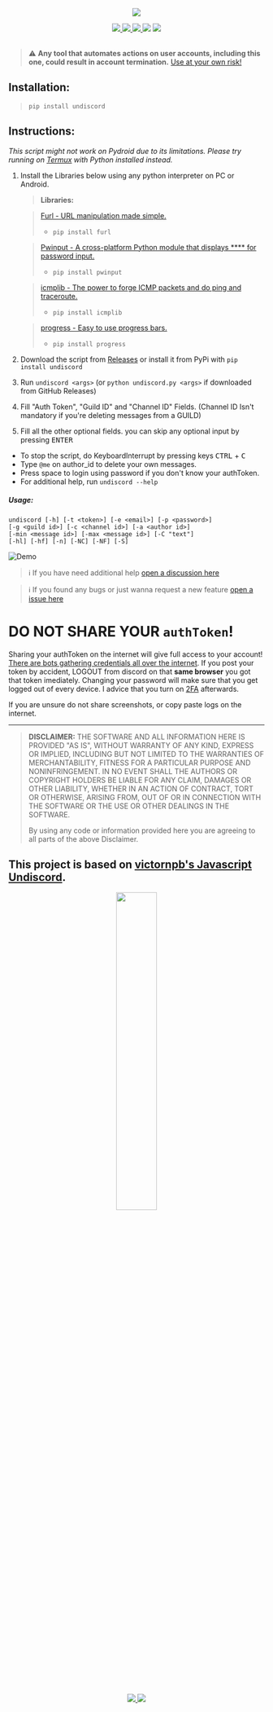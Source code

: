 <p align="center">
  <img src="https://raw.githubusercontent.com/HardcodedCat/undiscord-python/main/.github/ASSETS/title.png">


<div align="center">
  <a href="https://github.com/HardcodedCat/undiscord-python/releases/latest">
    <img src="https://img.shields.io/github/v/tag/HardcodedCat/undiscord-python?style=for-the-badge&label=LATEST"/>
  </a>
  <a href="/LICENSE">
    <img src="https://img.shields.io/github/license/hardcodedcat/undiscord-python?style=for-the-badge"/>
  </a>
  <a href="https://pypi.org/project/undiscord">
    <img src="https://img.shields.io/badge/pypi-3670A0?style=for-the-badge&logo=pypi&logoColor=ffdd54" />
  </a>
  <a>
    <img src="https://img.shields.io/badge/Android-3DDC84?style=for-the-badge&logo=android&logoColor=white"/>
  </a>
  <a>
    <img src="https://img.shields.io/badge/Linux-FCC624?style=for-the-badge&logo=linux&logoColor=black"/>
  </a>
</div>

<br />

> ⚠️ **Any tool that automates actions on user accounts, including this one, could result in account termination.** [Use at your own risk!](https://support.discordapp.com/hc/en-us/articles/115002192352-Automated-user-accounts-self-bots-)

## Installation:

   > `pip install undiscord`

## Instructions:

_This script might not work on Pydroid due to its limitations. Please try running on [Termux](https://github.com/HardcodedCat/termux-monet) with Python installed instead._

1. Install the Libraries below using any python interpreter on PC or Android.

   > **Libraries:**

   > [Furl - URL manipulation made simple.](https://pypi.org/project/furl/)
   > - `pip install furl`

   > [Pwinput - A cross-platform Python module that displays **** for password input.](https://pypi.org/project/pwinput/)
   > - `pip install pwinput`

   > [icmplib - The power to forge ICMP packets and do ping and traceroute.](https://pypi.org/project/icmplib/)
   > - `pip install icmplib`
   
   > [progress - Easy to use progress bars.](https://pypi.org/project/progress/)
   > - `pip install progress`

2. Download the script from [Releases](https://github.com/HardcodedCat/deleteDiscordMessages.py/releases) or install it from PyPi with `pip install undiscord`
3. Run `undiscord <args>` (or `python undiscord.py <args>` if downloaded from GitHub Releases)
4. Fill "Auth Token", "Guild ID" and "Channel ID" Fields. (Channel ID Isn't mandatory if you're deleting messages from a GUILD)
5. Fill all the other optional fields. you can skip any optional input by pressing <kbd>ENTER</kbd>
- To stop the script, do KeyboardInterrupt by pressing keys <kbd>CTRL</kbd> + <kbd>C</kbd>
- Type `@me` on author_id to delete your own messages.
- Press space to login using password if you don't know your authToken.
- For additional help, run `undiscord --help`
##### Usage:
```
undiscord [-h] [-t <token>] [-e <email>] [-p <password>]
[-g <guild id>] [-c <channel id>] [-a <author id>]
[-min <message id>] [-max <message id>] [-C "text"]
[-hl] [-hf] [-n] [-NC] [-NF] [-S]
```

![Demo](https://user-images.githubusercontent.com/103902727/163732932-5f4dda39-363d-456b-b2ae-7aa6dbc6c7f9.gif)

> ℹ️ If you have need additional help [open a discussion here](https://github.com/HelpyFazbear/deleteDiscordMessages.py/discussions)

> ℹ️ If you found any bugs or just wanna request a new feature [open a issue here](https://github.com/HelpyFazbear/deleteDiscordMessages.py/issues/new/choose)

# DO NOT SHARE YOUR `authToken`!

Sharing your authToken on the internet will give full access to your account! [There are bots gathering credentials all over the internet](https://github.com/rndinfosecguy/Scavenger).
If you post your token by accident, LOGOUT from discord on that **same browser** you got that token imediately.
Changing your password will make sure that you get logged out of every device. I advice that you turn on [2FA](https://support.discord.com/hc/en-us/articles/219576828-Setting-up-Two-Factor-Authentication) afterwards.

If you are unsure do not share screenshots, or copy paste logs on the internet.

----
> **DISCLAIMER:**
> THE SOFTWARE AND ALL INFORMATION HERE IS PROVIDED "AS IS", WITHOUT WARRANTY OF ANY KIND, EXPRESS OR IMPLIED, INCLUDING BUT NOT LIMITED TO THE WARRANTIES OF MERCHANTABILITY, FITNESS FOR A PARTICULAR PURPOSE AND NONINFRINGEMENT. IN NO EVENT SHALL THE AUTHORS OR COPYRIGHT HOLDERS BE LIABLE FOR ANY CLAIM, DAMAGES OR OTHER LIABILITY, WHETHER IN AN ACTION OF CONTRACT, TORT OR OTHERWISE, ARISING FROM, OUT OF OR IN CONNECTION WITH THE SOFTWARE OR THE USE OR OTHER DEALINGS IN THE SOFTWARE.
>
> By using any code or information provided here you are agreeing to all parts of the above Disclaimer.

## This project is based on [victornpb's Javascript Undiscord](https://github.com/victornpb/deleteDiscordMessages).

<p align="center">
<img src="https://raw.githubusercontent.com/HardcodedCat/undiscord-python/main/.github/ASSETS/logo.svg" width=40% height=40%>
</p>

<div align="center">
  <a href="https://pypi.org/project/undiscord">
    <img src="https://img.shields.io/pepy/dt/undiscord?style=for-the-badge&logo=pypi&logoColor=yellow&label=PyPi%20Downloads&color=blue"/>
  </a>
  <a href="https://github.com/HardcodedCat/undiscord-python/releases/latest">
    <img src="https://img.shields.io/github/downloads/HardcodedCat/undiscord-python/total?style=for-the-badge&logo=github&color=brightgreen&label=GitHub%20Downloads"/>
  </a>
</div>